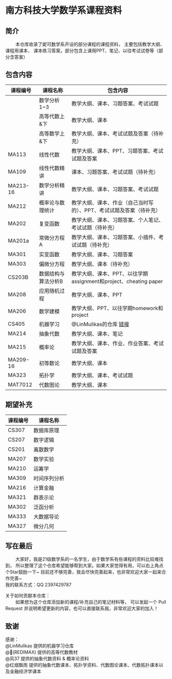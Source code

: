 # 南方科技大学数学系课程资料

## 简介
&nbsp;&nbsp;&nbsp;&nbsp;&nbsp;&nbsp;&nbsp;&nbsp;本仓库收录了妮可数学系开设的部分课程的课程资料，
主要包括教学大纲、课程用课本、 课本练习答案，部分包含上课用PPT、笔记、以往考试试卷等（部分含答案）

## 包含内容

| 课程编号     | 课程名称       | 包含内容                                                                              |
|----------|------------|-----------------------------------------------------------------------------------|
|          | 数学分析1~3    | 教学大纲、课本、习题答案、考试试题                                                                 |
|          | 高等代数上&下    | 教学大纲、课本                                                                           |
|          | 高等数学上&下    | 教学大纲、课本、考试试题及答案（待补充）                                                              |
| MA113    | 线性代数       | 教学大纲、课本、PPT、习题答案、考试试题及答案                                                          |
| MA109    | 线性代数精讲     | 课本、习题答案、考试试题（待补充）                                                                 |
| MA213-16 | 数学分析精讲     | 教学大纲、课本、习题答案、考试试题                                                                 |
| MA212    | 概率论与数理统计   | 教学大纲、课本、作业（自己当时写的）、PPT、考试试题及答案（待补充）                                               |
| MA202    | 复变函数       | 教学大纲、课本、习题答案、个人笔记、考试试题（待补充）                                                       |
| MA201a   | 常微分方程A     | 教学大纲、课本、习题答案、小插件、考试试题（待补充）                                                        |
| MA301    | 实变函数       | 教学大纲、课本、习题答案                                                                      |
| MA303    | 偏微分方程      | 教学大纲、课本（待补充）                                                                      |
| CS203B   | 数据结构与算法分析B | 教学大纲、课本、PPT、以往学期assignment和project、cheating paper                                 |
| MA208    | 应用随机过程     | 教学大纲、课本、PPT                                                                       |
| MA206    | 数学建模       | 教学大纲、PPT、以往学期homework和project                                                     |
| CS405    | 机器学习       | @LinMulikas的仓库 [链接](https://github.com/LinMulikas/SUSTech-CS405-Machine-Learning) |
| MA214    | 抽象代数       | 教学大纲、课本、笔记                                                                        |
| MA215    | 概率论        | 教学大纲、课本、作业、作业答案、考试试题及答案                                                           |
| MA209-16 | 初等数论       | 教学大纲、课本                                                                           |
| MA323    | 拓扑学        | 教学大纲、课本、考试试题                                                                      |
| MAT7012  | 代数图论       | 教学大纲、课本                                                                           |


## 期望补充
| 课程编号     | 课程名称                 |
|----------|----------------------|
| CS307    | 数据库原理                |           
| CS207    | 数字逻辑                 |           
| CS201    | 离散数学                 |           
| MA207    | 数学实验                 |           
| MA210    | 运筹学                  |           
| MA309    | 时间序列分析               |           
| MA216    | 计算金融                 |
| MA321    | 群表示论                 |           
| MA302    | 泛函分析                 |           
| MA333    | 大数据导论                |           
| MA327    | 微分几何                 |

## 写在最后
&nbsp;&nbsp;&nbsp;&nbsp;&nbsp;&nbsp;&nbsp;&nbsp;大家好，我是21级数学系的一名学生，由于数学系有些课程的资料比较难找到，
所以整理了这个仓库希望能够帮到大家。如果大家觉得有用，可以右上角点个Star鼓励一下~
目前还不够完善，我会尽快完善起来，也非常欢迎大家一起来合作完善~ \
我的联系方式：QQ 2397429787

关于如何贡献本仓库：\
&nbsp;&nbsp;&nbsp;&nbsp;&nbsp;&nbsp;&nbsp;&nbsp;如果想为这个仓库添加新的课程/补充自己的笔记材料等，
可以发起一个 Pull Request 并说明希望更新的内容，也可以直接联系我，非常欢迎大家的加入！

## 致谢
感谢：\
@LinMulikas 提供的机器学习仓库\
@🐬(REDIMAX) 提供的高等代数教材\
@风37 提供的抽象代数资料 & 概率论资料\
@红烟飘雨 提供的抽象代数课本、拓扑学资料、代数图论课本、代数拓扑课本以及金融经济学课本



    
